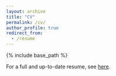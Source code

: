 ```yaml
---
layout: archive
title: "CV"
permalink: /cv/
author_profile: true
redirect_from:
  - /resume
---
```


{% include base_path %}

For a full and up-to-date resume, see [here](https://docs.google.com/document/d/1NlvqyseJXZYehYzywS7LYSSpj9gwuHjUoboj6dbMiO8/edit?usp=sharing).
